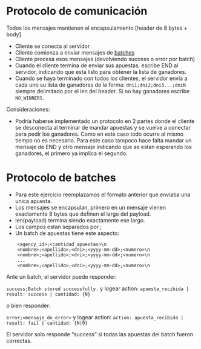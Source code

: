 # Protocolo de comunicación

Todos los mensajes mantienen el encapsulamiento [header de 8 bytes + body]

* Cliente se conecta al servidor
* Cliente comienza a enviar mensajes de [batches](#protocolo-de-batches)
* Cliente procesa esos mensajes (devolviendo success o error por batch)
* Cuando el cliente termina de enviar sus apuestas, escribe END al servidor, indicando que esta listo para obtener la lista de ganadores.
* Cuando se haya terminado con todos los clientes, el servidor envía a cada uno su lista de ganadores de la forma: `dni1;dni2;dni3...;dniN` siempre delimitado por el len del header. Si no hay ganadores escribe `NO_WINNERS`.

Consideraciones: 
* Podría haberse implementado un protocolo en 2 partes donde el cliente se desconecta al terminar de mandar apuestas y se vuelve a conectar para pedir los ganadores. Como en este caso todo ocurre al mismo tiempo no es necesario. Para este caso tampoco hace falta mandar un mensaje de END y otro mensaje indicando que se estan esperando los ganadores, el primero ya implica el segundo.


# Protocolo de batches

* Para este ejercicio reemplazamos el formato anterior que enviaba una unica apuesta.
* Los mensajes se encapsulan, primero en un mensaje vienen exactamente 8 bytes que definen el largo del payload.
* len(payload) termina siendo exactamente ese largo.
* Los campos estan separados por ;
* Un batch de apuestas tiene este aspecto:

```
    <agency_id>;<cantidad_apuestas>\n 
    <nombre>;<apellido>;<dni>;<yyyy-mm-dd>;<numero>\n
    <nombre>;<apellido>;<dni>;<yyyy-mm-dd>;<numero>\n
    ...
    <nombre>;<apellido>;<dni>;<yyyy-mm-dd>;<numero>\n
```

Ante un batch, el servidor puede responder:

`success;Batch stored successfully.` y logear action: `apuesta_recibida | result: success | cantidad: {N}`

o bien responder:

`error;<mensaje_de_error>` y logear action: `action: apuesta_recibida | result: fail | cantidad: {N|0}`

El servidor solo responde “success” si todas las apuestas del batch fueron correctas.